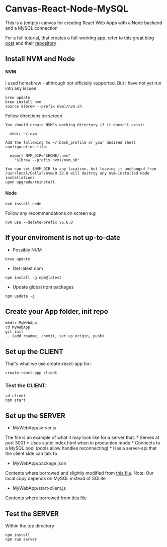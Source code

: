 # Canvas-React-Node-MySQL

This is a (empty) canvas for creating React Web Apps with a Node backend and a MySQL connection

For a full tutorial, that creates a full-working app, refer to [this great blog post](https://www.fullstackreact.com/articles/using-create-react-app-with-a-server/) and their [repository](https://github.com/fullstackreact/food-lookup-demo)

## Install NVM and Node

#### NVM

I used homebrew - althrough not officially supported. But I have not yet run into any issues

```
brew update
brew install nvm
source $(brew --prefix nvm)/nvm.sh
```

Follow directions on screen 

```
You should create NVM's working directory if it doesn't exist:

  mkdir ~/.nvm

Add the following to ~/.bash_profile or your desired shell
configuration file:

  export NVM_DIR="$HOME/.nvm"
  . "$(brew --prefix nvm)/nvm.sh"

You can set $NVM_DIR to any location, but leaving it unchanged from
/usr/local/Cellar/nvm/0.32.0 will destroy any nvm-installed Node installations
upon upgrade/reinstall.
```

#### Node

```
nvm install node
```

Follow any recommendations on screen e.g 

```
nvm use --delete-prefix v6.6.0
```


## If your enviroment is not up-to-date

* Possibly NVM

```
brew update 
```

* Get latest npm

```
npm install -g npm@latest 
```

* Update global npm packages

```
npm update -g
```

## Create your App folder, init repo

```
mkdir MyWebApp
cd MyWebApp
git init
...(add readme, commit, set up origin, push)
```


## Set up the CLIENT

That's what we use create-react-app for:

```
create-react-app client
```

### Test the CLIENT:

```
cd client
npm start
```

## Set up the SERVER

* MyWebApp/server.js

The file is an example of what it may look like for a server that:
	* Serves at port 3001
	* Uses static index.html when in production mode
	* Connects to a MySQL pool (pools allow handles reconnecting)
	* Has a server-api that the client side can talk to

* MyWebApp/package.json

Contents where borrowed and slightly modified from [this file](https://github.com/fullstackreact/food-lookup-demo/blob/master/package.json).
Note: Our local copy depends on MySQL instead of SQLite

* MyWebApp/start-client.js

Contents where borrowed from [this file](https://github.com/fullstackreact/food-lookup-demo/blob/master/start-client.js)

## Test the SERVER

Within the top directory

```
npm install
npm run server
```

